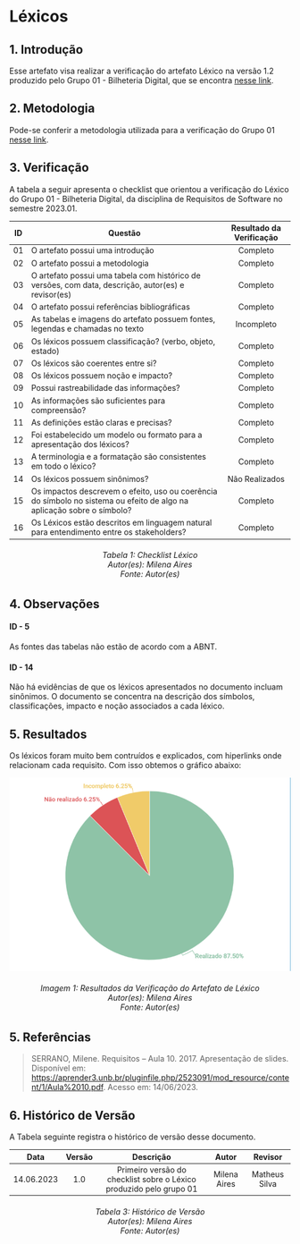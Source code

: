 # Léxicos

## 1. Introdução

Esse artefato visa realizar a verificação do artefato Léxico na versão 1.2 produzido pelo Grupo 01 - Bilheteria Digital, que se encontra [nesse link](https://requisitos-de-software.github.io/2023.1-BilheteriaDigital/modelagem/lexicos/).

## 2. Metodologia

Pode-se conferir a metodologia utilizada para a verificação do Grupo 01 [nesse link](https://requisitos-de-software.github.io/2023.1-Twitch/verificacao_grupo01/planejamento/).

## 3. Verificação

A tabela a seguir apresenta o checklist que orientou a verificação do Léxico do Grupo 01 - Bilheteria Digital, da disciplina de Requisitos de Software no semestre 2023.01.

| ID |Questão| Resultado da Verificação |
| :---: | --- | :---: |
| 01 | O artefato possui uma introdução | Completo |
| 02 | O artefato possui a metodologia  | Completo |
| 03 | O artefato possui uma tabela com histórico de versões, com data, descrição, autor(es) e revisor(es)  | Completo |
| 04 | O artefato possui referências bibliográficas  | Completo |
| 05 | As tabelas e imagens do artefato possuem fontes, legendas e chamadas no texto | Incompleto |
| 06 | Os léxicos possuem classificação? (verbo, objeto, estado) | Completo |
| 07 | Os léxicos são coerentes entre si? | Completo |
| 08 | Os léxicos possuem noção e impacto? | Completo |
| 09 | Possui rastreabilidade das informações?| Completo |
| 10 | As informações são suficientes para compreensão? | Completo |
| 11 | As definições estão claras e precisas? | Completo |
| 12 | Foi estabelecido um modelo ou formato para a apresentação dos léxicos? | Completo |
| 13 | A terminologia e a formatação são consistentes em todo o léxico? | Completo |
| 14 | Os léxicos possuem sinônimos? | Não Realizados|
| 15 | Os impactos descrevem o efeito, uso ou coerência do símbolo no sistema ou efeito de algo na aplicação sobre o símbolo?| Completo |
| 16 | Os Léxicos estão descritos em linguagem natural para entendimento entre os stakeholders? | Completo |

<h6 align = "center"> Tabela 1: Checklist Léxico
<br> Autor(es): Milena Aires
<br>Fonte: Autor(es)</h6>

## 4. Observações

#### ID - 5
As fontes das tabelas não estão de acordo com a ABNT.

#### ID - 14 

Não há evidências de que os léxicos apresentados no documento incluam sinônimos. O documento se concentra na descrição dos símbolos, classificações, impacto e noção associados a cada léxico.

## 5. Resultados
Os léxicos foram muito bem contruídos e explicados, com hiperlinks onde relacionam cada requisito. Com isso obtemos o gráfico abaixo:

![Resultados Lexico](./imagens_verifica01/verificacao_lexicos.png)

<h6 align = "center"> Imagem 1: Resultados da Verificação do Artefato de Léxico
<br> Autor(es): Milena Aires
<br>Fonte: Autor(es)</h6>

## 5. Referências
>SERRANO, Milene. Requisitos – Aula 10. 2017. Apresentação de slides. Disponível em: https://aprender3.unb.br/pluginfile.php/2523091/mod_resource/content/1/Aula%2010.pdf. Acesso em: 14/06/2023.

## 6. Histórico de Versão

A Tabela seguinte registra o histórico de versão desse documento.

|**Data** | **Versão** | **Descrição** | **Autor** | **Revisor** |
|:---: | :---: | :---: | :---: | :---: |
|14.06.2023| 1.0 | Primeiro versão do checklist sobre o Léxico produzido pelo grupo 01| Milena Aires | Matheus Silva |

<h6 align = "center"> Tabela 3: Histórico de Versão
<br> Autor(es): Milena Aires
<br>Fonte: Autor(es)</h6>
